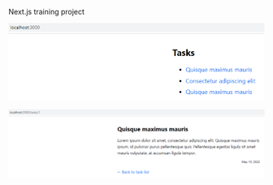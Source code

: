 Next.js training project

![main](/public/images/main.png?raw=true)

![task details](/public/images/taskDetails.png?raw=true)